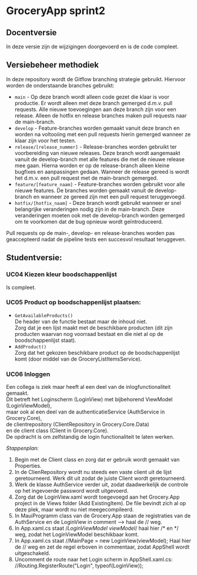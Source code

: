 # GroceryApp sprint2 

## Docentversie  
In deze versie zijn de wijzigingen doorgevoerd en is de code compleet.  

## Versiebeheer methodiek
In deze repository wordt de Gitflow branching strategie gebruikt. Hiervoor worden de onderstaande branches gebruikt:

- `main` - Op deze branch wordt alleen code gezet die klaar is voor productie. Er wordt alleen met deze branch gemerged d.m.v. pull requests. Alle nieuwe toevoegingen aan deze branch zijn voor een release. Alleen de hotfix en release branches maken pull requests naar de main-branch.
- `develop` - Feature-branches worden gemaakt vanuit deze branch en worden na voltooiing met een pull requests hierin gemerged wanneer ze klaar zijn voor het testen.
- `release/[release_nummer]` - Release-branches worden gebruikt ter voorbereiding van nieuwe releases. Deze branch wordt aangemaakt vanuit de develop-branch met alle features die met de nieuwe release mee gaan. Hierna worden er op de release-branch alleen kleine bugfixes en aanpassingen gedaan. Wanneer de release gereed is wordt het d.m.v. een pull request met de main-branch gemerged.
- `feature/[feature_naam]` - Feature-branches worden gebruikt voor alle nieuwe features. De branches worden gemaakt vanuit de develop-branch en wanneer ze gereed zijn met een pull request teruggevoegd.
- `hotfix/[hotfix_naam]` - Deze branch wordt gebruikt wanneer er snel belangrijke veranderingen nodig zijn in de main-branch. Deze veranderingen moeten ook met de develop-branch worden gemerged om te voorkomen dat de bug opnieuw wordt geïntroduceerd.

Pull requests op de main-, develop- en release-branches worden pas geaccepteerd nadat de pipeline tests een succesvol resultaat teruggeven.

## Studentversie:  
### UC04 Kiezen kleur boodschappenlijst  
Is compleet.

### UC05 Product op boodschappenlijst plaatsen:   
- `GetAvailableProducts()`  
	De header van de functie bestaat maar de inhoud niet.  
	Zorg dat je een lijst maakt met de beschikbare producten (dit zijn producten waarvan nog voorraad bestaat en die niet al op de boodschappenlijst staat).  
- `AddProduct()`   
	Zorg dat het gekozen beschikbare product op de boodschappenlijst komt (door middel van de GroceryListItemsService).  

### UC06 Inloggen  
Een collega is ziek maar heeft al een deel van de inlogfunctionaliteit gemaakt.  
Dit betreft het Loginscherm (LoginView) met bijbehorend ViewModel (LoginViewModel),  
maar ook al een deel van de authenticatieService (AuthService in Grocery.Core),  
de clientrepository (ClientRepository in Grocery.Core.Data)  
en de client class (Client in Grocery.Core).  
De opdracht is om zelfstandig de login functionaliteit te laten werken.  

*Stappenplan:*  
1. Begin met de Client class en zorg dat er gebruik wordt gemaakt van Properties.  
2. In de ClienRepository wordt nu steeds een vaste client uit de lijst geretourneerd. Werk dit uit zodat de juiste Client wordt geretourneerd.  
3. Werk de klasse AuthService verder uit, zodat daadwerkelijk de controle op het ingevoerde password wordt uitgevoerd.
4. Zorg dat de LoginView.xaml wordt toegevoegd aan het Grocery.App project in de Views folder (Add ExistingItem). De file bevindt zich al op deze plek, maar wordt nu niet meegecompileerd.  
5. In MauiProgramm class van de Grocery.App staan de registraties van de AuthService en de LoginView in comment --> haal de // weg.  
6. In App.xaml.cs staat /*LoginViewModel viewModel*/ haal hier /* en */ weg, zodat het LoginViewModel beschikbaar komt.  
7. In App.xaml.cs staat //MainPage = new LoginView(viewModel); Haal hier de // weg en zet de regel erboven in commentaar, zodat AppShell wordt uitgeschakeld.  
8. Uncomment de route naar het Login scherm in AppShell.xaml.cs: //Routing.RegisterRoute("Login", typeof(LoginView)); 

